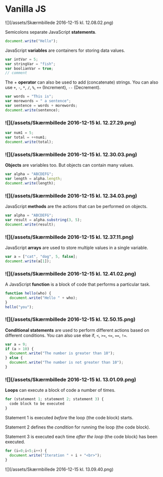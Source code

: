 # Vanilla JS

![](/assets/Skærmbillede 2016-12-15 kl. 12.08.02.png)

Semicolons separate JavaScript **statements**.

```js
document.write("Hello");
```

JavaScript **variables** are containers for storing data values.

```js
var intVar = 5;
var stringVar = "fish";
var boolianVar = true;
// comment
```

The + **operator** can also be used to add \(concatenate\) strings. You can also use `+`, `-`, `*`, `/`, `%`, `++` \(Increment\), `--` \(Decrement\).

```js
var words = "This is"; 
var morewords = " a sentence"; 
var sentence = words + morewords; 
document.write(sentence);
```

### ![](/assets/Skærmbillede 2016-12-15 kl. 12.27.29.png)

```js
var num1 = 5; 
var total = ++num1; 
document.write(total);
```

### ![](/assets/Skærmbillede 2016-12-15 kl. 12.30.03.png)

**Objects** are variables too. But objects can contain many values.

```js
var alpha = "ABCDEFG"; 
var length = alpha.length; 
document.write(length);
```

### ![](/assets/Skærmbillede 2016-12-15 kl. 12.34.03.png)

JavaScript **methods** are the actions that can be performed on objects.

```js
var alpha = "ABCDEFG"; 
var result = alpha.substring(3, 5); 
document.write(result);
```

### ![](/assets/Skærmbillede 2016-12-15 kl. 12.37.11.png)

JavaScript **arrays** are used to store multiple values in a single variable.

```js
var a = ["cat", "dog", 5, false]; 
document.write(a[1]);
```

### ![](/assets/Skærmbillede 2016-12-15 kl. 12.41.02.png)

A JavaScript **function** is a block of code that performs a particular task.

```js
function hello(who) { 
  document.write("Hello " + who); 
} 
hello("you");
```

### ![](/assets/Skærmbillede 2016-12-15 kl. 12.50.15.png)

**Conditional statements** are used to perform different actions based on different conditions. You can also use else if, `<`, `>=`, `<=`, `==`, `!=`.

```js
var a = 9;
if (a > 10) {
  document.write("The number is greater than 10");
} else {
  document.write("The number is not greater than 10");
}
```

### ![](/assets/Skærmbillede 2016-12-15 kl. 13.01.09.png)

**Loops** can execute a block of code a number of times.

```js
for (statement 1; statement 2; statement 3) { 
  code block to be executed 
}
```

Statement 1 is executed _before_ the loop \(the code block\) starts.

Statement 2 defines the _condition_ for running the loop \(the code block\).

Statement 3 is executed each time _after the loop_ \(the code block\) has been executed.

```js
for (i=0;i<5;i++) {
  document.write("Iteration " + i + "<br>");
}
```

![](/assets/Skærmbillede 2016-12-15 kl. 13.09.40.png)



